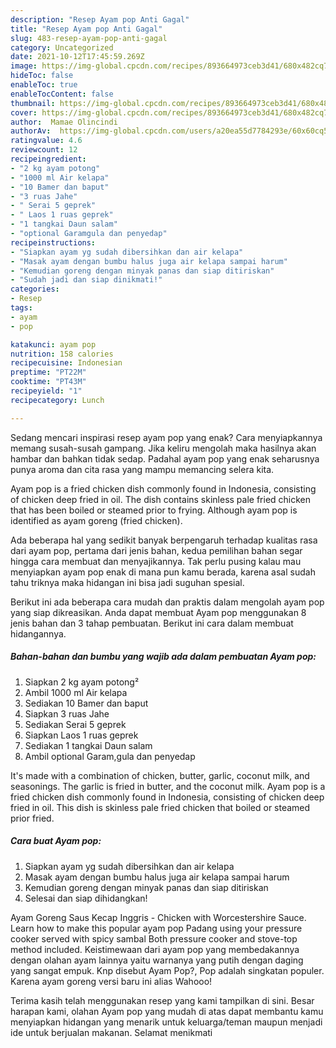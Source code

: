 ```yaml
---
description: "Resep Ayam pop Anti Gagal"
title: "Resep Ayam pop Anti Gagal"
slug: 483-resep-ayam-pop-anti-gagal
category: Uncategorized
date: 2021-10-12T17:45:59.269Z
image: https://img-global.cpcdn.com/recipes/893664973ceb3d41/680x482cq70/ayam-pop-foto-resep-utama.jpg
hideToc: false
enableToc: true
enableTocContent: false
thumbnail: https://img-global.cpcdn.com/recipes/893664973ceb3d41/680x482cq70/ayam-pop-foto-resep-utama.jpg
cover: https://img-global.cpcdn.com/recipes/893664973ceb3d41/680x482cq70/ayam-pop-foto-resep-utama.jpg
author:  Mamae Olincindi
authorAv:  https://img-global.cpcdn.com/users/a20ea55d7784293e/60x60cq50/avatar.jpg
ratingvalue: 4.6
reviewcount: 12
recipeingredient:
- "2 kg ayam potong"
- "1000 ml Air kelapa"
- "10 Bamer dan baput"
- "3 ruas Jahe"
- " Serai 5 geprek"
- " Laos 1 ruas geprek"
- "1 tangkai Daun salam"
- "optional Garamgula dan penyedap"
recipeinstructions:
- "Siapkan ayam yg sudah dibersihkan dan air kelapa"
- "Masak ayam dengan bumbu halus juga air kelapa sampai harum"
- "Kemudian goreng dengan minyak panas dan siap ditiriskan"
- "Sudah jadi dan siap dinikmati!"
categories:
- Resep
tags:
- ayam
- pop

katakunci: ayam pop 
nutrition: 158 calories
recipecuisine: Indonesian
preptime: "PT22M"
cooktime: "PT43M"
recipeyield: "1"
recipecategory: Lunch

---
```



Sedang mencari inspirasi resep ayam pop yang enak? Cara menyiapkannya memang susah-susah gampang. Jika keliru mengolah maka hasilnya akan hambar dan bahkan tidak sedap. Padahal ayam pop yang enak seharusnya punya aroma dan cita rasa yang mampu memancing selera kita.


Ayam pop is a fried chicken dish commonly found in Indonesia, consisting of chicken deep fried in oil. The dish contains skinless pale fried chicken that has been boiled or steamed prior to frying. Although ayam pop is identified as ayam goreng (fried chicken).

Ada beberapa hal yang sedikit banyak berpengaruh terhadap kualitas rasa dari ayam pop, pertama dari jenis bahan, kedua pemilihan bahan segar hingga cara membuat dan menyajikannya. Tak perlu pusing kalau mau menyiapkan ayam pop enak di mana pun kamu berada, karena asal sudah tahu triknya maka hidangan ini bisa jadi suguhan spesial.


Berikut ini ada beberapa cara mudah dan praktis dalam mengolah ayam pop yang siap dikreasikan. Anda dapat membuat Ayam pop menggunakan 8 jenis bahan dan 3 tahap pembuatan. Berikut ini cara dalam membuat hidangannya.

<!--inarticleads1-->

##### Bahan-bahan dan bumbu yang wajib ada dalam pembuatan Ayam pop:

1. Siapkan 2 kg ayam potong²
1. Ambil 1000 ml Air kelapa
1. Sediakan 10 Bamer dan baput
1. Siapkan 3 ruas Jahe
1. Sediakan  Serai 5 geprek
1. Siapkan  Laos 1 ruas geprek
1. Sediakan 1 tangkai Daun salam
1. Ambil optional Garam,gula dan penyedap


It&#39;s made with a combination of chicken, butter, garlic, coconut milk, and seasonings. The garlic is fried in butter, and the coconut milk. Ayam pop is a fried chicken dish commonly found in Indonesia, consisting of chicken deep fried in oil. This dish is skinless pale fried chicken that boiled or steamed prior fried. 

<!--inarticleads2-->

##### Cara buat Ayam pop:

1. Siapkan ayam yg sudah dibersihkan dan air kelapa
1. Masak ayam dengan bumbu halus juga air kelapa sampai harum
1. Kemudian goreng dengan minyak panas dan siap ditiriskan
1. Selesai dan siap dihidangkan!

Ayam Goreng Saus Kecap Inggris - Chicken with Worcestershire Sauce. Learn how to make this popular ayam pop Padang using your pressure cooker served with spicy sambal Both pressure cooker and stove-top method included. Keistimewaan dari ayam pop yang membedakannya dengan olahan ayam lainnya yaitu warnanya yang putih dengan daging yang sangat empuk. Knp disebut Ayam Pop?, Pop adalah singkatan populer. Karena ayam goreng versi baru ini alias Wahooo! 

Terima kasih telah menggunakan resep yang kami tampilkan di sini. Besar harapan kami, olahan Ayam pop yang mudah di atas dapat membantu kamu menyiapkan hidangan yang menarik untuk keluarga/teman maupun menjadi ide untuk berjualan makanan. Selamat menikmati
